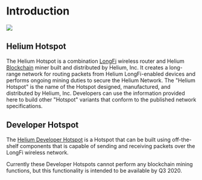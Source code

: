 # Introduction

![](../.gitbook/assets/desk3.jpg)

## Helium Hotspot

The Helium Hotspot is a combination [LongFi](../longfi/introduction.md) wireless router and Helium [Blockchain](../blockchain/introduction.md) miner built and distributed by Helium, Inc. It creates a long-range network for routing packets from Helium LongFi-enabled devices and performs ongoing mining duties to secure the Helium Network. The "Helium Hotspot" is the name of the Hotspot designed, manufactured, and distributed by Helium, Inc. Developers can use the information provided here to build other "Hotspot" variants that conform to the published network specifications.

## Developer Hotspot

The [Helium Developer Hotspot](../hotspot/developer-setup.md) is a Hotspot that can be built using off-the-shelf components that is capable of sending and receiving packets over the LongFi wireless network.

Currently these Developer Hotspots cannot perform any blockchain mining functions, but this functionality is intended to be available by Q3 2020.

